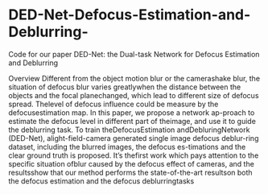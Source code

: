 # DED-Net-Defocus-Estimation-and-Deblurring-
Code for our paper DED-Net: the Dual-task Network for Defocus Estimation and Deblurring

Overview
Different  from  the  object  motion  blur  or  the  camerashake  blur,  the  situation  of  defocus  blur  varies  greatlywhen the distance between the objects and the focal planechanged, which lead to different size of defocus spread. Thelevel of defocus influence could be measure by the defocusestimation map.  In this paper,  we propose a network ap-proach to estimate the defocus level in different part of theimage, and use it to guide the deblurring task.  To train theDefocusEstimation andDebluringNetwork (DED-Net), alight-field-camera generated single image defocus deblur-ring dataset, including the blurred images, the defocus es-timations and the clear ground truth is proposed.  It’s thefirst work which pays attention to the specific situation ofblur caused by the defocus effect of cameras, and the resultsshow that our method performs the state-of-the-art resultson both the defocus estimation and the defocus deblurringtasks
